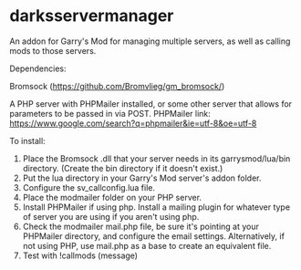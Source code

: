 # darksservermanager

An addon for Garry's Mod for managing multiple servers, as well as calling mods to those servers.

Dependencies:

Bromsock (https://github.com/Bromvlieg/gm_bromsock/)

A PHP server with PHPMailer installed, or some other server that allows for parameters to be passed in via POST.
PHPMailer link: https://www.google.com/search?q=phpmailer&ie=utf-8&oe=utf-8

To install:

1. Place the Bromsock .dll that your server needs in its garrysmod/lua/bin directory. (Create the bin directory if it doesn't exist.)
2. Put the lua directory in your Garry's Mod server's addon folder.
3. Configure the sv_callconfig.lua file.
4. Place the modmailer folder on your PHP server.
5. Install PHPMailer if using php. Install a mailing plugin for whatever type of server you are using if you aren't using php.
6. Check the modmailer mail.php file, be sure it's pointing at your PHPMailer directory, and configure the email settings. Alternatively, if not using PHP, use mail.php as a base to create an equivalent file.
7. Test with !callmods (message)
